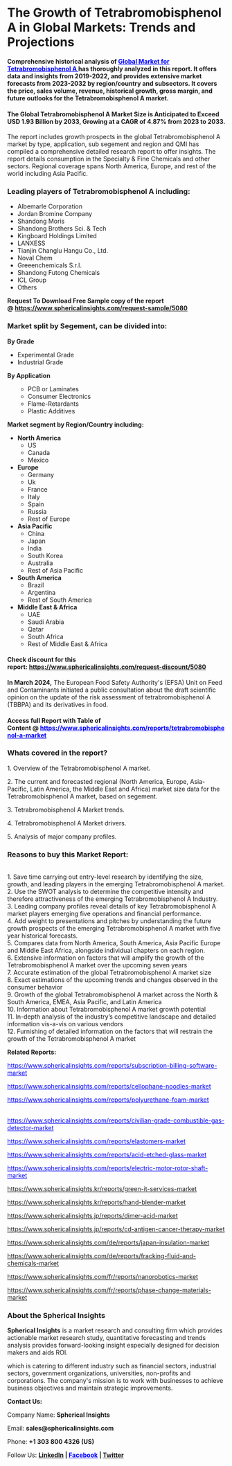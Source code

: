 <h1>The Growth of Tetrabromobisphenol A in Global Markets: Trends and Projections</h1>
<p><strong>Comprehensive historical analysis of&nbsp;<span style="color: #0000ff;"><a style="color: #0000ff;" href="https://www.sphericalinsights.com/reports/tetrabromobisphenol-a-market" target="_blank" rel="noopener">Global Market for Tetrabromobisphenol A&nbsp;</a></span>has thoroughly analyzed in this report. It offers data and insights from 2019-2022, and provides extensive market forecasts from 2023-2032 by region/country and subsectors. It covers the price, sales volume, revenue, historical growth, gross margin, and future outlooks for the Tetrabromobisphenol A market.</strong></p>
<h4><strong>The Global Tetrabromobisphenol A Market Size is Anticipated to Exceed USD 1.93 Billion by 2033, Growing at a CAGR of 4.87% from 2023 to 2033.</strong></h4>
<p>The report includes growth prospects in the global Tetrabromobisphenol A market by type, application, sub segement and region and QMI has compiled a comprehensive detailed research report to offer insights. The report details consumption in the Specialty &amp; Fine Chemicals and other sectors. Regional coverage spans North America, Europe, and rest of the world including Asia Pacific.</p>
<h3><strong>Leading players of Tetrabromobisphenol A including:</strong></h3>
<ul>
<li>Albemarle Corporation</li>
<li>Jordan Bromine Company</li>
<li>Shandong Moris</li>
<li>Shandong Brothers Sci. &amp; Tech</li>
<li>Kingboard Holdings Limited</li>
<li>LANXESS</li>
<li>Tianjin Changlu Hangu Co., Ltd.</li>
<li>Noval Chem</li>
<li>Greeenchemicals S.r.l.</li>
<li>Shandong Futong Chemicals</li>
<li>ICL Group</li>
<li>Others</li>
</ul>
<p><strong>Request To Download Free Sample copy of the report @&nbsp;<a href="https://www.sphericalinsights.com/request-sample/5080" target="_blank" rel="noopener">https://www.sphericalinsights.com/request-sample/5080</a></strong></p>
<h3><strong>Market split by Segement, can be divided into:</strong></h3>
<p><strong>By Grade</strong></p>
<ul>
<li>Experimental Grade</li>
<li>Industrial Grade</li>
</ul>
<p><strong>By Application</strong></p>
<ul>
<ul>
<li>PCB or Laminates</li>
<li>Consumer Electronics</li>
<li>Flame-Retardants</li>
<li>Plastic Additives</li>
</ul>
</ul>
<p><strong>Market segment by Region/Country including:</strong></p>
<ul>
<li><strong>North America</strong>
<ul>
<li>US</li>
<li>Canada</li>
<li>Mexico</li>
</ul>
</li>
<li><strong>Europe</strong>
<ul>
<li>Germany</li>
<li>Uk</li>
<li>France</li>
<li>Italy</li>
<li>Spain</li>
<li>Russia</li>
<li>Rest of Europe</li>
</ul>
</li>
<li><strong>Asia Pacific</strong>
<ul>
<li>China</li>
<li>Japan</li>
<li>India</li>
<li>South Korea</li>
<li>Australia</li>
<li>Rest of Asia Pacific</li>
</ul>
</li>
<li><strong>South America</strong>
<ul>
<li>Brazil</li>
<li>Argentina</li>
<li>Rest of South America</li>
</ul>
</li>
<li><strong>Middle East &amp; Africa</strong>
<ul>
<li>UAE</li>
<li>Saudi Arabia</li>
<li>Qatar</li>
<li>South Africa</li>
<li>Rest of Middle East &amp; Africa</li>
</ul>
</li>
</ul>
<h4>Check discount for this report:&nbsp;<a href="https://www.sphericalinsights.com/request-discount/5080" target="_blank" rel="noopener">https://www.sphericalinsights.com/request-discount/5080</a></h4>
<p><strong>In March 2024,</strong>&nbsp;The European Food Safety Authority's (EFSA) Unit on Feed and Contaminants initiated a public consultation about the draft scientific opinion on the update of the risk assessment of tetrabromobisphenol A (TBBPA) and its derivatives in food.</p>
<h4>Access full Report with Table of Content&nbsp;@&nbsp;<span style="color: #0000ff;"><a style="color: #0000ff;" href="https://www.sphericalinsights.com/reports/tetrabromobisphenol-a-market" target="_blank" rel="noopener">https://www.sphericalinsights.com/reports/tetrabromobisphenol-a-market</a></span></h4>
<h3><strong>Whats covered in the report?</strong></h3>
<p>1. Overview of the Tetrabromobisphenol A market.</p>
<p>2. The current and forecasted regional (North America, Europe, Asia-Pacific, Latin America, the Middle East and Africa) market size data for the Tetrabromobisphenol A market, based on segement.</p>
<p>3. Tetrabromobisphenol A Market trends.</p>
<p>4. Tetrabromobisphenol A Market drivers.</p>
<p>5. Analysis of major company profiles.</p>
<h3><strong>Reasons to buy this Market Report:</strong></h3>
<p><br />1. Save time carrying out entry-level research by identifying the size, growth, and leading players in the emerging Tetrabromobisphenol A market.<br />2. Use the SWOT analysis to determine the competitive intensity and therefore attractiveness of the emerging Tetrabromobisphenol A Industry.<br />3. Leading company profiles reveal details of key Tetrabromobisphenol A market players emerging five operations and financial performance.<br />4. Add weight to presentations and pitches by understanding the future growth prospects of the emerging Tetrabromobisphenol A market with five year historical forecasts.<br />5. Compares data from North America, South America, Asia Pacific Europe and Middle East Africa, alongside individual chapters on each region.<br />6. Extensive information on factors that will amplify the growth of the Tetrabromobisphenol A market over the upcoming seven years<br />7. Accurate estimation of the global Tetrabromobisphenol A market size<br />8. Exact estimations of the upcoming trends and changes observed in the consumer behavior<br />9. Growth of the global Tetrabromobisphenol A market across the North &amp; South America, EMEA, Asia Pacific, and Latin America<br />10. Information about Tetrabromobisphenol A market growth potential<br />11. In-depth analysis of the industry&rsquo;s competitive landscape and detailed information vis-a-vis on various vendors<br />12. Furnishing of detailed information on the factors that will restrain the growth of the Tetrabromobisphenol A market</p>
<p><strong>Related Reports:</strong></p>
<p><span style="color: #0000ff;"><a style="color: #0000ff;" href="https://www.sphericalinsights.com/reports/subscription-billing-software-market">https://www.sphericalinsights.com/reports/subscription-billing-software-market</a></span></p>
<p><span style="color: #0000ff;"><a style="color: #0000ff;" href="https://www.sphericalinsights.com/reports/cellophane-noodles-market">https://www.sphericalinsights.com/reports/cellophane-noodles-market</a>&nbsp;</span></p>
<p><span style="color: #0000ff;"><a style="color: #0000ff;" href="https://www.sphericalinsights.com/reports/polyurethane-foam-market">https://www.sphericalinsights.com/reports/polyurethane-foam-market</a>&nbsp;&nbsp;&nbsp;&nbsp;&nbsp;&nbsp;&nbsp; &nbsp;&nbsp;</span></p>
<p><span style="color: #0000ff;"><a style="color: #0000ff;" href="https://www.sphericalinsights.com/reports/civilian-grade-combustible-gas-detector-market">https://www.sphericalinsights.com/reports/civilian-grade-combustible-gas-detector-market</a></span></p>
<p><span style="color: #0000ff;"><a style="color: #0000ff;" href="https://www.sphericalinsights.com/reports/elastomers-market">https://www.sphericalinsights.com/reports/elastomers-market</a></span></p>
<p><span style="color: #0000ff;"><a style="color: #0000ff;" href="https://www.sphericalinsights.com/reports/acid-etched-glass-market">https://www.sphericalinsights.com/reports/acid-etched-glass-market</a></span></p>
<p><span style="color: #0000ff;"><a style="color: #0000ff;" href="https://www.sphericalinsights.com/reports/electric-motor-rotor-shaft-market">https://www.sphericalinsights.com/reports/electric-motor-rotor-shaft-market</a></span></p>
<p><a href="https://www.sphericalinsights.kr/reports/green-it-services-market">https://www.sphericalinsights.kr/reports/green-it-services-market</a></p>
<p><a href="https://www.sphericalinsights.kr/reports/hand-blender-market">https://www.sphericalinsights.kr/reports/hand-blender-market</a></p>
<p><a href="https://www.sphericalinsights.jp/reports/dimer-acid-market">https://www.sphericalinsights.jp/reports/dimer-acid-market</a></p>
<p><a href="https://www.sphericalinsights.jp/reports/cd-antigen-cancer-therapy-market">https://www.sphericalinsights.jp/reports/cd-antigen-cancer-therapy-market</a></p>
<p><a href="https://www.sphericalinsights.com/de/reports/japan-insulation-market">https://www.sphericalinsights.com/de/reports/japan-insulation-market</a></p>
<p><a href="https://www.sphericalinsights.com/de/reports/fracking-fluid-and-chemicals-market">https://www.sphericalinsights.com/de/reports/fracking-fluid-and-chemicals-market</a></p>
<p><a href="https://www.sphericalinsights.com/fr/reports/nanorobotics-market">https://www.sphericalinsights.com/fr/reports/nanorobotics-market</a></p>
<p><a href="https://www.sphericalinsights.com/fr/reports/phase-change-materials-market">https://www.sphericalinsights.com/fr/reports/phase-change-materials-market</a></p>
<h3><strong>About the Spherical Insights</strong></h3>
<p><strong>Spherical Insights</strong>&nbsp;is a market research and consulting firm which provides actionable market research study, quantitative forecasting and trends analysis provides forward-looking insight especially designed for decision makers and aids ROI.</p>
<p>which is catering to different industry such as financial sectors, industrial sectors, government organizations, universities, non-profits and corporations. The company's mission is to work with businesses to achieve business objectives and maintain strategic improvements.</p>
<p><strong>Contact Us:</strong></p>
<p>Company Name:&nbsp;<strong>Spherical Insights</strong></p>
<p>Email:&nbsp;<strong>sales@sphericalinsights.com</strong></p>
<p>Phone:&nbsp;<strong>+1 303 800 4326 (US)</strong></p>
<p>Follow Us:&nbsp;<strong><a href="https://www.linkedin.com/company/spherical-insight/"><u>LinkedIn</u></a>&nbsp;|&nbsp;<span style="color: #0000ff;"><a style="color: #0000ff;" href="https://www.facebook.com/sphericalinsights22"><u>Facebook</u></a>&nbsp;</span>|&nbsp;<a href="https://twitter.com/SInsights_US"><u>Twitter</u></a></strong></p>

